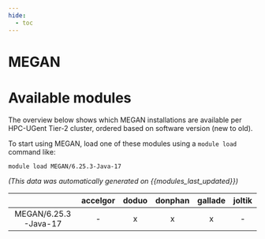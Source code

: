 ```yaml
---
hide:
  - toc
---
```


MEGAN
=====

# Available modules


The overview below shows which MEGAN installations are available per HPC-UGent Tier-2 cluster, ordered based on software version (new to old).

To start using MEGAN, load one of these modules using a `module load` command like:

```shell
module load MEGAN/6.25.3-Java-17
```

*(This data was automatically generated on {{modules_last_updated}})*  

| |accelgor|doduo|donphan|gallade|joltik|shinx|
| :---: | :---: | :---: | :---: | :---: | :---: | :---: |
|MEGAN/6.25.3-Java-17|-|x|x|x|-|-|
